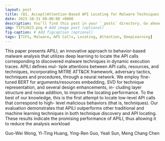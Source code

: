 ```yaml
---
layout: post
title: (Q1, Accept)Attention-Based API Locating for Malware Techniques, IEEE TIFS, 2023.
date: 2023-10-31 08:00:00 +0800
description: You’ll find this post in your `_posts` directory. Go ahead and edit it and re-build the site to see your changes. # Add post description (optional)
img: TIFS2023.png # Add image post (optional)
fig-caption: # Add figcaption (optional)
tags: [TIFS, Malware, API Calls, Locating, Attention, DeepLearning]
---
```

This paper presents APILI, an innovative approach
to behavior-based malware analysis that utilizes deep learning
to locate the API calls corresponding to discovered malware
techniques in dynamic execution traces. APILI defines mul-
tiple attentions between API calls, resources, and techniques,
incorporating MITRE ATT&CK framework, adversary tactics,
techniques and procedures, through a neural network. We employ
fine-tuned BERT for arguments/resources embedding, SVD for
technique representation, and several design enhancements, in-
cluding layer structure and noise addition, to improve the locating
performance. To the best of our knowledge, this is the first
attempt to locate low-level API calls that correspond to high-
level malicious behaviors (that is, techniques). Our evaluation
demonstrates that APILI outperforms other traditional and
machine learning techniques in both technique discovery and
API locating. These results indicate the promising performance
of APILI, thus allowing it to reduce the analysis workload


Guo-Wei Wong, Yi-Ting Huang, Ying-Ren Guo, Yeali Sun, Meng Chang Chen
